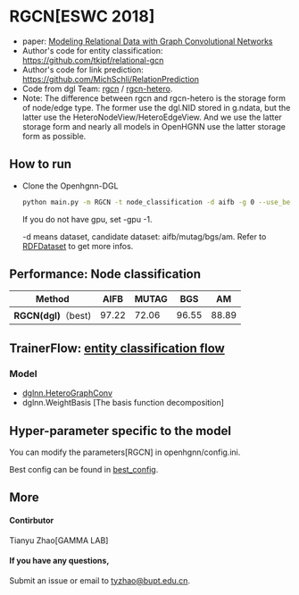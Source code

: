 # RGCN[ESWC 2018]

-   paper: [Modeling Relational Data with Graph Convolutional Networks](https://arxiv.org/abs/1703.06103)
-   Author's code for entity classification: https://github.com/tkipf/relational-gcn
-   Author's code for link prediction: https://github.com/MichSchli/RelationPrediction
-   Code from dgl Team: [rgcn](https://github.com/dmlc/dgl/tree/master/examples/pytorch/rgcn) / [rgcn-hetero](https://github.com/dmlc/dgl/tree/master/examples/pytorch/rgcn-hetero). 
-   Note: The difference between rgcn and rgcn-hetero is the storage form of node/edge type. The former use the dgl.NID stored in g.ndata, but the latter use the HeteroNodeView/HeteroEdgeView. And we use the latter storage form and nearly all models in OpenHGNN use the latter storage form as possible.

## How to run

- Clone the Openhgnn-DGL

  ```bash
  python main.py -m RGCN -t node_classification -d aifb -g 0 --use_best_config
  ```

  If you do not have gpu, set -gpu -1.

  -d means dataset, candidate dataset: aifb/mutag/bgs/am. Refer to [RDFDataset](../../dataset/#RDF_NodeCLassification) to get more infos.

## Performance: Node classification

| Method               | AIFB  | MUTAG | BGS   | AM    |
| -------------------- | ----- | ----- | ----- | ----- |
| **RGCN(dgl)**（best) | 97.22 | 72.06 | 96.55 | 88.89 |

## TrainerFlow: [entity classification flow](../../trainerflow/#Entity_classification_flow)

### Model

- [dglnn.HeteroGraphConv](https://docs.dgl.ai/en/latest/api/python/nn.pytorch.html#heterographconv) 
- dglnn.WeightBasis [The basis function decomposition]

## Hyper-parameter specific to the model

You can modify the parameters[RGCN] in openhgnn/config.ini. 

Best config can be found in [best_config](../../utils/best_config.py). 

## More

#### Contirbutor

Tianyu Zhao[GAMMA LAB]

#### If you have any questions,

Submit an issue or email to [tyzhao@bupt.edu.cn](mailto:tyzhao@bupt.edu.cn).

